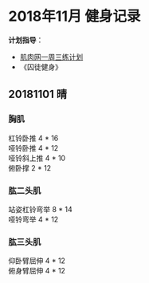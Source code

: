 # 2018年11月 健身记录   
**计划指导**：  

* [肌肉网一周三练计划](http://www.jirou.com/tool/jihua/menus/B4.php)    
* 《囚徒健身》  

## 20181101 晴
### 胸肌
杠铃卧推  4 * 16  
哑铃卧推  4 * 12  
哑铃斜上推  4 * 10  
俯卧撑 2 * 12  

### 肱二头肌
站姿杠铃弯举  8 * 14  
哑铃弯举  4 * 12

### 肱三头肌
仰卧臂屈伸  4 * 12  
俯身臂屈伸  4 * 12  






